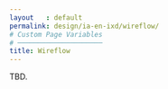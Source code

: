 ```yaml
---
layout   : default
permalink: design/ia-en-ixd/wireflow/
# Custom Page Variables
# ─────────────────────
title: Wireflow
---
```


TBD.